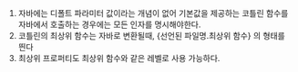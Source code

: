 <!-- 발표자가 정리한 요약 -->
1. 자바에는 디폴트 파라미터 값이라는 개념이 없어 기본값을 제공하는 코틀린 함수를 자바에서 호출하는 경우에는 모든 인자를 명시해야한다.
2. 코틀린의 최상위 함수는 자바로 변환될때, {선언된 파일명.최상위 함수} 의 형태를 띈다
3. 최상위 프로퍼티도 최상위 함수와 같은 레벨로 사용 가능하다.